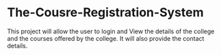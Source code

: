 # The-Cousre-Registration-System
This project will allow the user to login and View the details of the college and the courses offered by the college. It will also provide the contact details.
